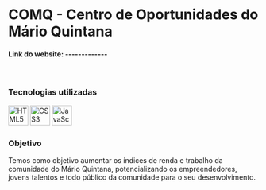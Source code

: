 <link rel="stylesheet" type='text/css' href="https://cdn.jsdelivr.net/gh/devicons/devicon@latest/devicon.min.css" />

# COMQ - Centro de Oportunidades do Mário Quintana

#### Link do website: -------------

<br>

### Tecnologias utilizadas
<div> <!-- imagens das tecnologias do projeto; framework devicons.dev -->
    <img src="https://cdn.jsdelivr.net/gh/devicons/devicon@latest/icons/html5/html5-original.svg" title="HTML5" alt="HTML5" width=40px />
    <img src="https://cdn.jsdelivr.net/gh/devicons/devicon@latest/icons/css3/css3-original.svg" title="CSS3" alt="CSS3" width=40px />
    <img src="https://cdn.jsdelivr.net/gh/devicons/devicon@latest/icons/javascript/javascript-original.svg" title="JavaScript" alt="JavaScript" width=40px />
</div>

### Objetivo
Temos como objetivo aumentar os índices de renda e trabalho da comunidade do Mário Quintana, potencializando os empreendedores, jovens talentos e todo público da comunidade para o seu desenvolvimento.